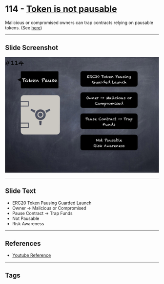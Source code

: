 # 114 - [Token is not pausable](Token%20is%20not%20pausable.md)
Malicious or compromised owners can trap contracts relying on pausable tokens. (See [here](https://github.com/crytic/building-secure-contracts/blob/master/development-guidelines/token_integration.md#owner-privileges))
___
## Slide Screenshot
![0114.png](../../images/5.%20Pitfalls%20and%20Best%20Practices%20201/114.png)
___
## Slide Text
- ERC20 Token Pausing Guarded Launch
- Owner -> Malicious or Compromised
- Pause Contract -> Trap Funds
- Not Pausable
- Risk Awareness
___
## References
- [Youtube Reference](https://youtu.be/WGM1SF8twmw?t=931)
___
## Tags
